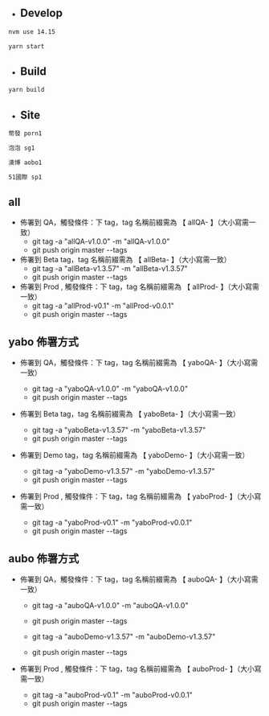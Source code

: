- ## Develop

```sh
nvm use 14.15
```

```sh
yarn start
```

- ## Build

```sh
yarn build
```

- ## Site

```sh
幣發 porn1
```

```sh
泡泡 sg1
```

```sh
澳博 aobo1
```

```sh
51國際 sp1
```

## all

- 佈署到 QA，觸發條件：下 tag，tag 名稱前綴需為 【 allQA- 】（大小寫需一致）
  - git tag -a "allQA-v1.0.0" -m "allQA-v1.0.0"
  - git push origin master --tags
- 佈署到 Beta tag，tag 名稱前綴需為 【 allBeta- 】（大小寫需一致）
  - git tag -a "allBeta-v1.3.57" -m "allBeta-v1.3.57"
  - git push origin master --tags
- 佈署到 Prod , 觸發條件：下 tag，tag 名稱前綴需為 【 allProd- 】（大小寫需一致）
  - git tag -a "allProd-v0.1" -m "allProd-v0.0.1"
  - git push origin master --tags


## yabo 佈署方式

- 佈署到 QA，觸發條件：下 tag，tag 名稱前綴需為 【 yaboQA- 】（大小寫需一致）
  - git tag -a "yaboQA-v1.0.0" -m "yaboQA-v1.0.0"
  - git push origin master --tags
- 佈署到 Beta tag，tag 名稱前綴需為 【 yaboBeta- 】（大小寫需一致）
  - git tag -a "yaboBeta-v1.3.57" -m "yaboBeta-v1.3.57"
  - git push origin master --tags
- 佈署到 Demo tag，tag 名稱前綴需為 【 yaboDemo- 】（大小寫需一致）

  - git tag -a "yaboDemo-v1.3.57" -m "yaboDemo-v1.3.57"
  - git push origin master --tags

- 佈署到 Prod , 觸發條件：下 tag，tag 名稱前綴需為 【 yaboProd- 】（大小寫需一致）
  - git tag -a "yaboProd-v0.1" -m "yaboProd-v0.0.1"
  - git push origin master --tags

## aubo 佈署方式

- 佈署到 QA，觸發條件：下 tag，tag 名稱前綴需為 【 auboQA- 】（大小寫需一致）
  - git tag -a "auboQA-v1.0.0" -m "auboQA-v1.0.0"
  - git push origin master --tags

  - git tag -a "auboDemo-v1.3.57" -m "auboDemo-v1.3.57"
  - git push origin master --tags

- 佈署到 Prod , 觸發條件：下 tag，tag 名稱前綴需為 【 auboProd- 】（大小寫需一致）
  - git tag -a "auboProd-v0.1" -m "auboProd-v0.0.1"
  - git push origin master --tags